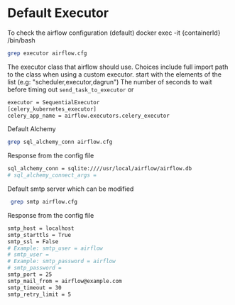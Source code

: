 # Default Executor

To check the airflow configuration (default)
docker exec -it {containerId} /bin/bash

```bash
grep executor airflow.cfg 
```
The executor class that airflow should use. Choices include full import path to the class when using a custom executor.
start with the elements of the list (e.g: "scheduler,executor,dagrun")
The number of seconds to wait before timing out ``send_task_to_executor`` or

```bash
executor = SequentialExecutor
[celery_kubernetes_executor]
celery_app_name = airflow.executors.celery_executor
```

Default Alchemy
```bash
grep sql_alchemy_conn airflow.cfg 
```

Response from the config file
```bash
sql_alchemy_conn = sqlite:////usr/local/airflow/airflow.db
# sql_alchemy_connect_args =
```

Default smtp server which can be modified
```bash
 grep smtp airflow.cfg 
 ```

Response from the config file
```bash
smtp_host = localhost
smtp_starttls = True
smtp_ssl = False
# Example: smtp_user = airflow
# smtp_user =
# Example: smtp_password = airflow
# smtp_password =
smtp_port = 25
smtp_mail_from = airflow@example.com
smtp_timeout = 30
smtp_retry_limit = 5
```